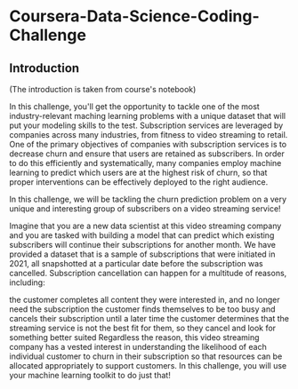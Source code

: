 # Coursera-Data-Science-Coding-Challenge

## Introduction
(The introduction is taken from course's notebook)

In this challenge, you'll get the opportunity to tackle one of the most industry-relevant maching learning problems with a unique dataset that will put your modeling skills to the test. Subscription services are leveraged by companies across many industries, from fitness to video streaming to retail. One of the primary objectives of companies with subscription services is to decrease churn and ensure that users are retained as subscribers. In order to do this efficiently and systematically, many companies employ machine learning to predict which users are at the highest risk of churn, so that proper interventions can be effectively deployed to the right audience.

In this challenge, we will be tackling the churn prediction problem on a very unique and interesting group of subscribers on a video streaming service!

Imagine that you are a new data scientist at this video streaming company and you are tasked with building a model that can predict which existing subscribers will continue their subscriptions for another month. We have provided a dataset that is a sample of subscriptions that were initiated in 2021, all snapshotted at a particular date before the subscription was cancelled. Subscription cancellation can happen for a multitude of reasons, including:

the customer completes all content they were interested in, and no longer need the subscription
the customer finds themselves to be too busy and cancels their subscription until a later time
the customer determines that the streaming service is not the best fit for them, so they cancel and look for something better suited
Regardless the reason, this video streaming company has a vested interest in understanding the likelihood of each individual customer to churn in their subscription so that resources can be allocated appropriately to support customers. In this challenge, you will use your machine learning toolkit to do just that!
